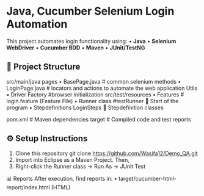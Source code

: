# Java, Cucumber Selenium Login Automation
This project automates login functionality using:
•	**Java**
•	**Selenium WebDriver**
•	**Cucumber BDD**
•	**Maven**
•	**JUnit/TestNG**

## 📂 Project Structure
src/main/java
 pages
•	BasePage.java  # common selenium methods
•	LoginPage.java # locators and actions to automate the web application
Utils 
•	Driver Factory #browser initialization
src/test/resources 
•	Features
         #   login.feature (Feature File)
•	Runner class
        #testRunner    Start of the program
•	Stepdefinitions
         LoginSteps    Stepdefinition classes
              
pom.xml # Maven dependencies
target # Compiled code and test reports


## ⚙️ Setup Instructions
1. Clone this repository 
   git clone https://github.com/Wasifa12/Demo_QA.git
2. Import into Eclipse as a Maven Project. Then,
3. Right-click the Runner class → Run As → JUnit Test
   
📊 Reports
After execution, find reports in:
•	target/cucumber-html-report/index.html (HTML)
